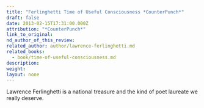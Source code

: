 ```yaml
---
title: "Ferlinghetti Time of Useful Consciousness *CounterPunch*"
draft: false
date: 2013-02-15T17:31:00.000Z
attribution: "*CounterPunch*"
link_to_original:
nd_author_of_this_review:
related_author: author/lawrence-ferlinghetti.md
related_books:
  - book/time-of-useful-consciousness.md
description:
weight:
layout: none
---
```

Lawrence Ferlinghetti is a national treasure and the kind of poet laureate we really deserve.

